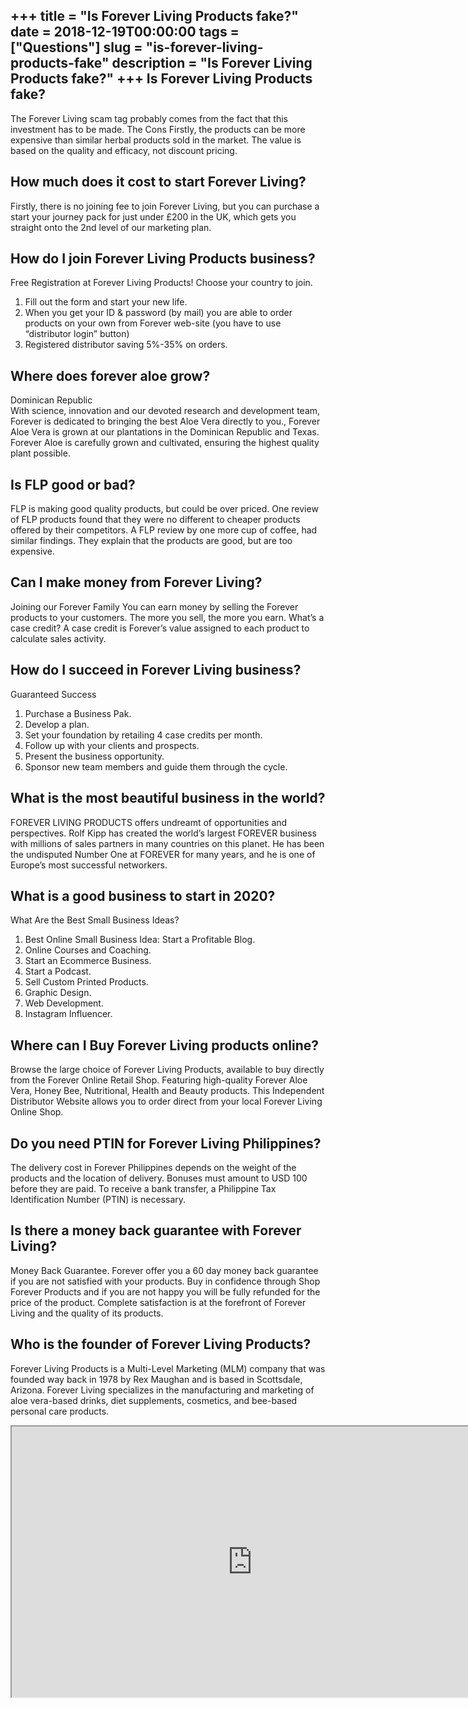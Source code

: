 +++
title = "Is Forever Living Products fake?"
date = 2018-12-19T00:00:00
tags = ["Questions"]
slug = "is-forever-living-products-fake"
description = "Is Forever Living Products fake?"
+++
Is Forever Living Products fake?
--------------------------------

The Forever Living scam tag probably comes from the fact that this investment has to be made. The Cons Firstly, the products can be more expensive than similar herbal products sold in the market. The value is based on the quality and efficacy, not discount pricing.

How much does it cost to start Forever Living?
----------------------------------------------

Firstly, there is no joining fee to join Forever Living, but you can purchase a start your journey pack for just under £200 in the UK, which gets you straight onto the 2nd level of our marketing plan.

How do I join Forever Living Products business?
-----------------------------------------------

Free Registration at Forever Living Products! Choose your country to join.

1. Fill out the form and start your new life.
2. When you get your ID &amp; password (by mail) you are able to order products on your own from Forever web-site (you have to use “distributor login” button)
3. Registered distributor saving 5%-35% on orders.

Where does forever aloe grow?
-----------------------------

Dominican Republic  
With science, innovation and our devoted research and development team, Forever is dedicated to bringing the best Aloe Vera directly to you., Forever Aloe Vera is grown at our plantations in the Dominican Republic and Texas. Forever Aloe is carefully grown and cultivated, ensuring the highest quality plant possible.

Is FLP good or bad?
-------------------

FLP is making good quality products, but could be over priced. One review of FLP products found that they were no different to cheaper products offered by their competitors. A FLP review by one more cup of coffee, had similar findings. They explain that the products are good, but are too expensive.

Can I make money from Forever Living?
-------------------------------------

Joining our Forever Family You can earn money by selling the Forever products to your customers. The more you sell, the more you earn. What’s a case credit? A case credit is Forever’s value assigned to each product to calculate sales activity.

How do I succeed in Forever Living business?
--------------------------------------------

Guaranteed Success

1. Purchase a Business Pak.
2. Develop a plan.
3. Set your foundation by retailing 4 case credits per month.
4. Follow up with your clients and prospects.
5. Present the business opportunity.
6. Sponsor new team members and guide them through the cycle.

What is the most beautiful business in the world?
-------------------------------------------------

FOREVER LIVING PRODUCTS offers undreamt of opportunities and perspectives. Rolf Kipp has created the world’s largest FOREVER business with millions of sales partners in many countries on this planet. He has been the undisputed Number One at FOREVER for many years, and he is one of Europe’s most successful networkers.

What is a good business to start in 2020?
-----------------------------------------

What Are the Best Small Business Ideas?

1. Best Online Small Business Idea: Start a Profitable Blog.
2. Online Courses and Coaching.
3. Start an Ecommerce Business.
4. Start a Podcast.
5. Sell Custom Printed Products.
6. Graphic Design.
7. Web Development.
8. Instagram Influencer.

Where can I Buy Forever Living products online?
-----------------------------------------------

Browse the large choice of Forever Living Products, available to buy directly from the Forever Online Retail Shop. Featuring high-quality Forever Aloe Vera, Honey Bee, Nutritional, Health and Beauty products. This Independent Distributor Website allows you to order direct from your local Forever Living Online Shop.

Do you need PTIN for Forever Living Philippines?
------------------------------------------------

The delivery cost in Forever Philippines depends on the weight of the products and the location of delivery. Bonuses must amount to USD 100 before they are paid. To receive a bank transfer, a Philippine Tax Identification Number (PTIN) is necessary.

Is there a money back guarantee with Forever Living?
----------------------------------------------------

Money Back Guarantee. Forever offer you a 60 day money back guarantee if you are not satisfied with your products. Buy in confidence through Shop Forever Products and if you are not happy you will be fully refunded for the price of the product. Complete satisfaction is at the forefront of Forever Living and the quality of its products.

Who is the founder of Forever Living Products?
----------------------------------------------

Forever Living Products is a Multi-Level Marketing (MLM) company that was founded way back in 1978 by Rex Maughan and is based in Scottsdale, Arizona. Forever Living specializes in the manufacturing and marketing of aloe vera-based drinks, diet supplements, cosmetics, and bee-based personal care products.

<iframe allow="accelerometer; autoplay; clipboard-write; encrypted-media; gyroscope; picture-in-picture" allowfullscreen="" class="__youtube_prefs__  epyt-is-override  no-lazyload" data-no-lazy="1" data-origheight="433" data-origwidth="770" data-skipgform_ajax_framebjll="" height="433" id="_ytid_76574" loading="lazy" src="https://www.youtube.com/embed/Ai6uA2kpShY?enablejsapi=1&autoplay=0&cc_load_policy=0&cc_lang_pref=&iv_load_policy=1&loop=0&modestbranding=0&rel=1&fs=1&playsinline=0&autohide=2&theme=dark&color=red&controls=1&" title="YouTube player" width="770"></iframe>